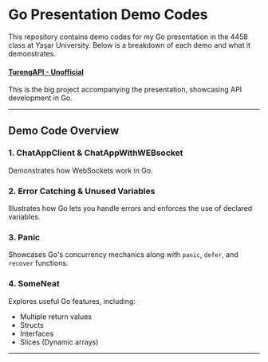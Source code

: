 # Go Presentation Demo Codes

This repository contains demo codes for my Go presentation in the 4458 class at Yaşar University. Below is a breakdown of each demo and what it demonstrates.

#### [TurengAPI - Unofficial](https://github.com/Sehrank8/Tureng-API-Unofficial)
This is the big project accompanying the presentation, showcasing API development in Go.

---

## Demo Code Overview

### 1. ChatAppClient & ChatAppWithWEBsocket
Demonstrates how WebSockets work in Go.

### 2. Error Catching & Unused Variables
Illustrates how Go lets you handle errors and enforces the use of declared variables.

### 3. Panic
Showcases Go's concurrency mechanics along with `panic`, `defer`, and `recover` functions.

### 4. SomeNeat
Explores useful Go features, including:
- Multiple return values
- Structs
- Interfaces
- Slices (Dynamic arrays)

---

